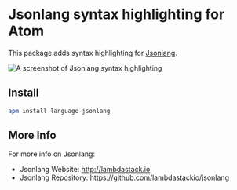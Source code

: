# Jsonlang syntax highlighting for Atom

This package adds syntax highlighting for [Jsonlang][jsonlang].

[jsonlang]: http://lambdastack.io

![A screenshot of Jsonlang syntax highlighting](https://raw.githubusercontent.com/lambdastackio/language-jsonlang/master/jsonlang-screenshot.png)

## Install

```sh
apm install language-jsonlang
```

## More Info

For more info on Jsonlang:
* Jsonlang Website: http://lambdastack.io
* Jsonlang Repository: https://github.com/lambdastackio/jsonlang
